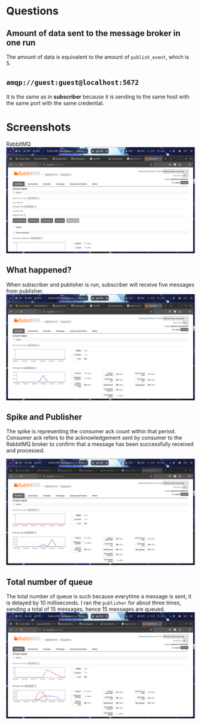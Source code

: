 # Questions
## Amount of data sent to the message broker in one run
The amount of data is equivalent to the amount of `publish_event`, which is 5.

## `amqp://guest:guest@localhost:5672`
It is the same as in **subscriber** because it is sending to the same host with the same port with the same credential.

# Screenshots
RabbitMQ
![Alt text](image.png)

## What happened?
When subscriber and publisher is run, subscriber will receive five messages from publisher.
![Alt text](image-1.png)

## Spike and Publisher
The spike is representing the consumer ack count within that period. Consumer ack refers to the acknowledgement sent by consumer to the RabbitMQ broker to confirm that a message has been successfully received and processed.

![Alt text](image-2.png)

## Total number of queue
The total number of queue is such because everytime a message is sent, it is delayed by 10 milliseconds. I ran the `publisher` for about three times, sending a total of 15 messages, hence 15 messages are queued.
![Alt text](image-3.png)